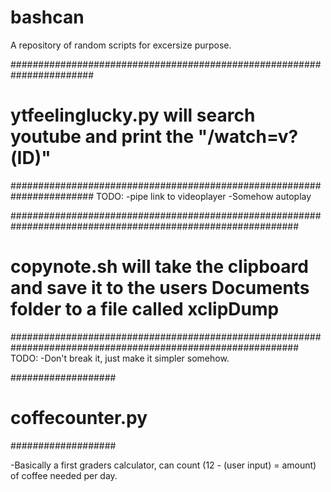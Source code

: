 # bashcan
A repository of random scripts for excersize purpose.

#######################################################################
# ytfeelinglucky.py will search youtube and print the "/watch=v?(ID)" #
#######################################################################
TODO: 
-pipe link to videoplayer
-Somehow autoplay

############################################################################################################
# copynote.sh will take the clipboard and save it to the users Documents folder to a file called xclipDump #
############################################################################################################
TODO:
-Don't break it, just make it simpler somehow.

###################
# coffecounter.py #
###################

-Basically a first graders calculator, can count (12 - (user input) = amount) of coffee needed per day.
